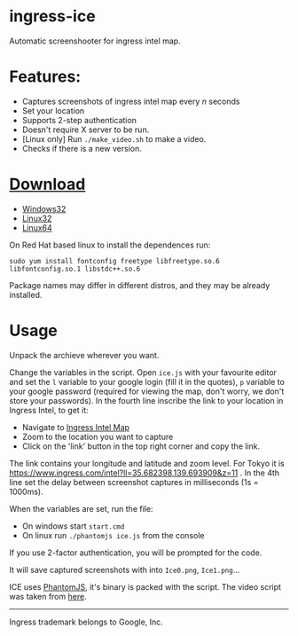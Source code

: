 ingress-ice
===========

Automatic screenshooter for ingress intel map.

Features:
=========
 - Captures screenshots of ingress intel map every *n* seconds
 - Set your location 
 - Supports 2-step authentication
 - Doesn't require X server to be run.
 - [Linux only] Run `./make_video.sh` to make a video.
 - Checks if there is a new version.

[Download](https://github.com/nibogd/ingress-ice/releases)
========
- [Windows32](https://github.com/nibogd/ingress-ice/releases/download/v1.0.1/ice-win32.zip)
- [Linux32](https://github.com/nibogd/ingress-ice/releases/download/v1.0.1/ice-linux32.tar.gz)
- [Linux64](https://github.com/nibogd/ingress-ice/releases/download/v1.0.1/ice-linux64.tar.gz)


On Red Hat based linux to install the dependences run:
```
sudo yum install fontconfig freetype libfreetype.so.6 libfontconfig.so.1 libstdc++.so.6
```
Package names may differ in different distros, and they may be already installed.

Usage
=====
Unpack the archieve wherever you want.

Change the variables in the script. Open `ice.js` with your favourite editor and set the `l` variable to your google login (fill it in the quotes), `p` variable to your google password (required for viewing the map, don't worry, we don't store your passwords). In the fourth line inscribe the link to your location in Ingress Intel, to get it:
 - Navigate to [Ingress Intel Map](http://ingress.com/intel)
 - Zoom to the location you want to capture
 - Click on the 'link' button in the top right corner and copy the link.

The link contains your longitude and latitude and zoom level. For Tokyo it is https://www.ingress.com/intel?ll=35.682398,139.693909&z=11 . In the 4th line set the delay between screenshot captures in milliseconds (1s = 1000ms). 

When the variables are set, run the file:
- On windows start `start.cmd`
- On linux run `./phantomjs ice.js` from the console

If you use 2-factor authentication, you will be prompted for the code.

It will save captured screenshots with into `Ice0.png`, `Ice1.png`...

ICE uses [PhantomJS](http://phantomjs.org/), it's binary is packed with the script. The video script was taken from [here](https://github.com/schinken/ingress-screenshot/blob/master/make_video.sh).
<hr>
Ingress trademark belongs to Google, Inc.
